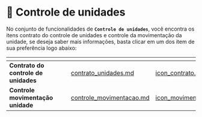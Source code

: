# 📝 Controle de unidades

No conjunto de funcionalidades de **`Controle de unidades`**, você encontra os itens contrato do controle de unidades e controle da movimentação da unidade, se deseja saber mais informações, basta clicar em um dos item de sua preferência logo abaixo:

<table data-view="cards">
    <thead>
        <tr>
            <th></th>
            <th></th>
            <th></th>
            <th data-hidden data-card-target data-type="content-ref"></th>
            <th data-hidden data-card-cover data-type="files"></th>
        </tr>
    </thead>
        <tbody>
            <tr>
                <td>
                    <strong>Contrato do controle de unidades</strong>
                </td>
                <td></td>
                <td></td>
                <td>
                    <a href="/erp-v2/funcionalidades/controle_unidades/contrato_unidades.md">contrato_unidades.md</a>
                </td>
                <td>
                    <a href="/erp-v2/assets/funcionalidades/icon_contrato.png">icon_contrato.png</a>
                </td>
            </tr>
            <tr>
                <td>
                    <strong>Controle movimentação unidade</strong>
                </td>
                <td></td>
                <td></td>
                <td>
                    <a href="/erp-v2/funcionalidades/controle_unidades/controle_movimentacao.md">controle_movimentacao.md</a>
                </td>
                <td>
                    <a href="/erp-v2/assets/funcionalidades/icon_movimentacao (1).png">icon_movimentacao.png</a>
                </td>
            </tr>
        </tbody>
</table>
